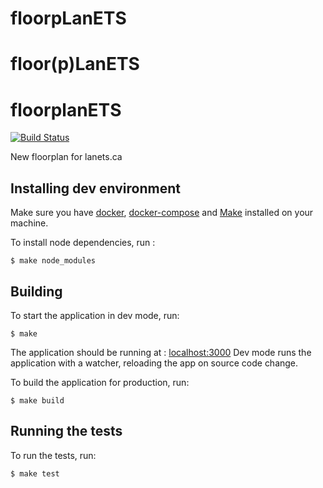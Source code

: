 # floorpLanETS
# floor(p)LanETS
# floorplanETS
[![Build Status](https://travis-ci.org/lanets/floorplan-2.svg?branch=master)](https://travis-ci.org/lanets/floorplan-2)

New floorplan for lanets.ca

## Installing dev environment

Make sure you have [docker](https://www.docker.com/), [docker-compose](https://docs.docker.com/compose/) and [Make](https://www.gnu.org/software/make/) installed on your machine.

To install node dependencies, run :
```
$ make node_modules
```

## Building

To start the application in dev mode, run:
```
$ make
```

The application should be running at : [localhost:3000](http://localhost:3000)
Dev mode runs the application with a watcher, reloading the app on source code change.


To build the application for production, run:
```
$ make build
```


## Running the tests

To run the tests, run:
```
$ make test
```
